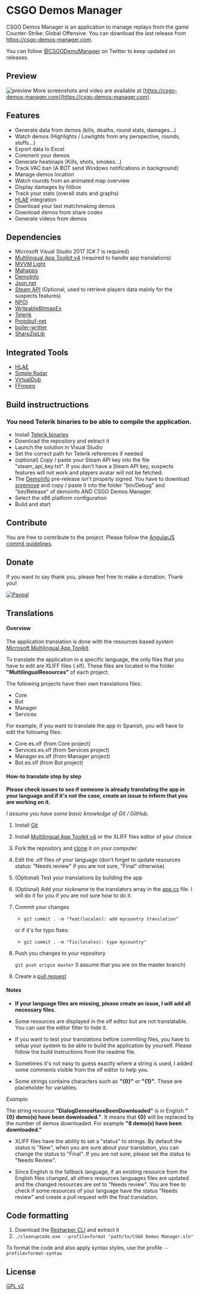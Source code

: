 # CSGO Demos Manager #

CSGO Demos Manager is an application to manage replays from the game Counter-Strike: Global Offensive.
You can download the last release from https://csgo-demos-manager.com.

You can follow [@CSGODemoManager](https://twitter.com/CSGODemoManager) on Twitter to keep updated on releases.

## Preview ##

![preview](https://github.com/akiver/CSGO-Demos-Manager/blob/master/preview.jpg)
More screenshots and video are available at [https://csgo-demos-manager.com](https://csgo-demos-manager.com).

## Features ##
- Generate data from demos (kills, deaths, round stats, damages...)
- Watch demos (Highlights / Lowlights from any perspective, rounds, stuffs...)
- Export data to Excel
- Comment your demos
- Generate heatmaps (Kills, shots, smokes...)
- Track VAC ban (A BOT send Windows notifications in background)
- Manage demos location
- Watch rounds from an animated map overview
- Display damages by hitbox
- Track your stats (overall stats and graphs)
- [HLAE](https://github.com/advancedfx/advancedfx/wiki/Half-Life-Advanced-Effects) integration
- Download your last matchmaking demos
- Download demos from share codes
- Generate videos from demos

## Dependencies ##

* Microsoft Visual Studio 2017 (C# 7 is required)
* [Multilingual App Toolkit v4](https://visualstudiogallery.msdn.microsoft.com/6dab9154-a7e1-46e4-bbfa-18b5e81df520) (required to handle app translations)
* [MVVM Light](https://mvvmlight.codeplex.com/)
* [Mahapps](https://github.com/MahApps/MahApps.Metro)
* [DemoInfo](https://github.com/EHVAG/demoinfo)
* [Json.net](https://github.com/JamesNK/Newtonsoft.Json)
* [Steam API](http://steamcommunity.com/dev) (Optional, used to retrieve players data mainly for the suspects features)
* [NPOI](https://github.com/tonyqus/npoi)
* [WriteableBitmapEx](http://writeablebitmapex.codeplex.com/)
* [Telerik](http://www.telerik.com/products/wpf/overview.aspx)
* [Protobuf-net](https://github.com/mgravell/protobuf-net)
* [boiler-writter](https://github.com/akiver/boiler-writter)
* [SharpZipLib](http://icsharpcode.github.io/SharpZipLib/)

## Integrated Tools ##

* [HLAE](https://github.com/advancedfx/advancedfx/wiki/Half-Life-Advanced-Effects)
* [Simple Radar](http://simpleradar.com/)
* [VirtualDub](http://www.virtualdub.org/)
* [FFmpeg](http://ffmpeg.org/)

## Build instructructions ##

### You need Telerik binaries to be able to compile the application.

* Install [Telerik binaries](https://www.telerik.com/products/wpf/overview.aspx)
* Download the repository and extract it
* Launch the solution in Visual Studio
* Set the correct path for Telerik references if needed
* (optional) Copy / paste your Steam API key into the file "steam_api_key.txt". If you don't have a Steam API key, suspects features will not work and players avatar will not be fetched.
* The [DemoInfo](https://github.com/EHVAG/demoinfo) pre-release isn't properly signed. You have to download [snremove](http://www.nirsoft.net/dot_net_tools/strong_name_remove.html) and copy / paste it into the folder "bin/Debug" and "bin/Release" of demoinfo AND CSGO Demos Manager.
* Select the x86 platform configuration
* Build and start

## Contribute

You are free to contribute to the project. Please follow the [AngularJS commit guidelines](https://github.com/angular/angular.js/blob/master/CONTRIBUTING.md#-git-commit-guidelines).

## Donate

 If you want to say thank you, please feel free to make a donation. Thank you!

 [![Paypal](https://www.paypalobjects.com/en_US/i/btn/btn_donate_SM.gif)](https://www.paypal.com/cgi-bin/webscr?cmd=_donations&business=4K9LM2PMM8D3E&lc=US&item_name=CSGO%20Demos%20Manager&currency_code=EUR&bn=PP%2dDonationsBF%3abtn_donate_SM%2egif%3aNonHosted)

## Translations

#### Overview

The application translation is done with the resources based system [Microsoft Multilingual App Toolkit](https://visualstudiogallery.msdn.microsoft.com/6dab9154-a7e1-46e4-bbfa-18b5e81df520).

To translate the application in a specific language, the only files that you have to edit are XLIFF files (.xlf). These files are located in the folder **"MultilingualResources"** of each project.

The following projects have their own translations files:
- Core
- Bot
- Manager
- Services

For example, if you want to translate the app in Spanish, you will have to edit the following files:
- Core.es.xlf (from Core project)
- Services.es.xlf (from Services project)
- Manager.es.xlf (from Manager project)
- Bot.es.xlf (from Bot project)

#### How-to translate step by step

**Please check issues to see if someone is already translating the app in your language and if it's not the case, create an issue to inform that you are working on it.**

*I assume you have some basic knowledge of Git / GitHub.*

1. Install [Git](https://git-scm.com/)
2. Install [Multilingual App Toolkit v4](https://visualstudiogallery.msdn.microsoft.com/6dab9154-a7e1-46e4-bbfa-18b5e81df520) or the XLIFF files editor of your choice
3. Fork the repository and [clone](https://help.github.com/articles/cloning-a-repository/) it on your computer
4. Edit the .xlf files of your language (don't forget to update resources status: "Needs review" if you are not sure, "Final" otherwise)
5. (Optional) Test your translations by building the app
6. (Optional) Add your nickname to the translators array in the [app.cs](https://github.com/akiver/CSGO-Demos-Manager/blob/master/Manager/App.xaml.cs#L28) file. I will do it for you if you are not sure how to do it.
7. Commit your changes
    - `git commit . -m "feat(locales): add mycountry translation"`

    or if it's for typo fixes:

    - ``git commit . -m "fix(locales): typo mycountry"``
8. Push you changes to your repository

    ``git push origin master`` (I assume that you are on the master branch)
9. Create a [pull request](https://help.github.com/articles/creating-a-pull-request/)

#### Notes

- **If your language files are missing, please create an issue, I will add all necessary files.**

- Some resources are displayed in the xlf editor but are not translatable. You can use the editor filter to hide it.

- If you want to test your translations before commiting files, you have to setup your system to be able to build the application by yourself.
Please follow the build instructions from the readme file.

- Sometimes it's not easy to guess exactly where a string is used, I added some comments visible from the xlf editor to help you.

- Some strings contains characters such as **"{0}"** or **"{1}"**.
These are placeholder for variables.

*Example:*

The string resource **"DialogDemosHaveBeenDownloaded"** is in English **"{0} demo(s) have been downloaded."**.
It means that **{0}** will be replaced by the number of demos downloaded.
For example **"8 demo(s) have been downloaded."**

- XLIFF files have the ability to set a "status" to strings. By default the status is "New", when you are sure about your translation, you can change the status to "Final". If you are not sure, please set the status to "Needs Review".

- Since English is the fallback language, if an existing resource from the English files changed, all others resources languages files are updated and the changed resources are set to "Needs review". You are free to check if some resources of your language have the status "Needs review" and create a pull request with the final translation.

## Code formatting

1. Download the [Resharper CLI](https://www.jetbrains.com/resharper/download/#section=commandline) and extract it
2. `./cleanupcode.exe --profile=format "path/to/CSGO Demos Manager.sln"`

To format the code and also apply syntax styles, use the profile `--profile=format-syntax`

## License

[GPL v2](https://github.com/akiver/CSGO-Demos-Manager/blob/master/LICENSE)
